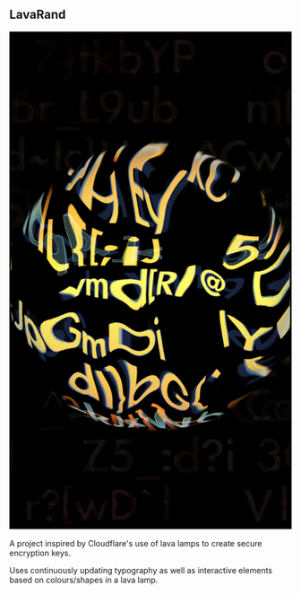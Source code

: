 ## LavaRand 

![LavaRand visual](LavaRand_ss.png)

A project inspired by Cloudflare's use of lava lamps to create secure encryption keys. 

Uses continuously updating typography as well as interactive elements based on colours/shapes in a lava lamp.
